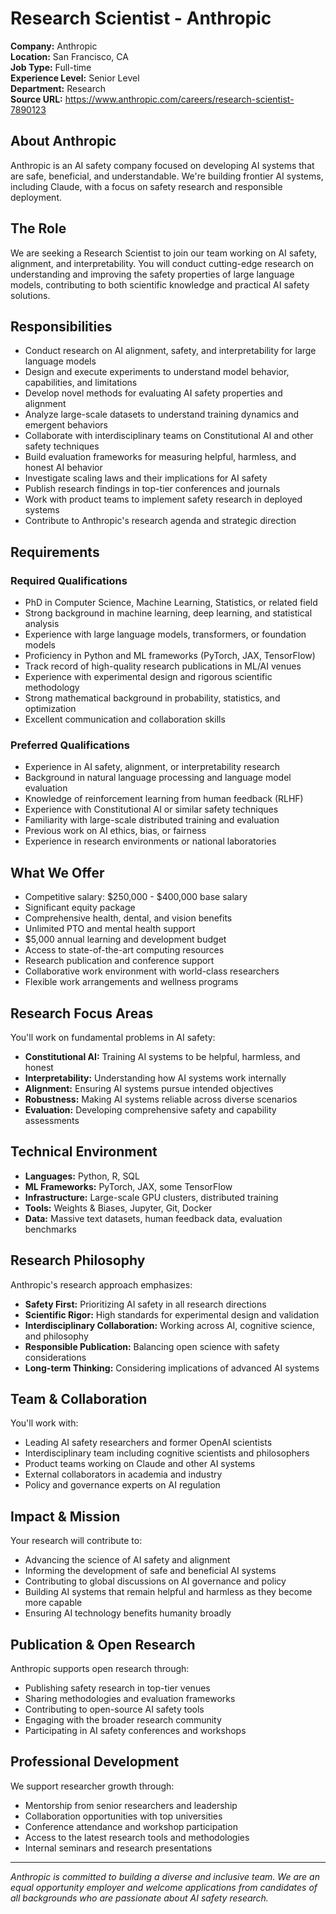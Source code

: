 # Research Scientist - Anthropic

**Company:** Anthropic  
**Location:** San Francisco, CA  
**Job Type:** Full-time  
**Experience Level:** Senior Level  
**Department:** Research  
**Source URL:** https://www.anthropic.com/careers/research-scientist-7890123

## About Anthropic

Anthropic is an AI safety company focused on developing AI systems that are safe, beneficial, and understandable. We're building frontier AI systems, including Claude, with a focus on safety research and responsible deployment.

## The Role

We are seeking a Research Scientist to join our team working on AI safety, alignment, and interpretability. You will conduct cutting-edge research on understanding and improving the safety properties of large language models, contributing to both scientific knowledge and practical AI safety solutions.

## Responsibilities

- Conduct research on AI alignment, safety, and interpretability for large language models
- Design and execute experiments to understand model behavior, capabilities, and limitations
- Develop novel methods for evaluating AI safety properties and alignment
- Analyze large-scale datasets to understand training dynamics and emergent behaviors
- Collaborate with interdisciplinary teams on Constitutional AI and other safety techniques
- Build evaluation frameworks for measuring helpful, harmless, and honest AI behavior
- Investigate scaling laws and their implications for AI safety
- Publish research findings in top-tier conferences and journals
- Work with product teams to implement safety research in deployed systems
- Contribute to Anthropic's research agenda and strategic direction

## Requirements

### Required Qualifications
- PhD in Computer Science, Machine Learning, Statistics, or related field
- Strong background in machine learning, deep learning, and statistical analysis
- Experience with large language models, transformers, or foundation models
- Proficiency in Python and ML frameworks (PyTorch, JAX, TensorFlow)
- Track record of high-quality research publications in ML/AI venues
- Experience with experimental design and rigorous scientific methodology
- Strong mathematical background in probability, statistics, and optimization
- Excellent communication and collaboration skills

### Preferred Qualifications
- Experience in AI safety, alignment, or interpretability research
- Background in natural language processing and language model evaluation
- Knowledge of reinforcement learning from human feedback (RLHF)
- Experience with Constitutional AI or similar safety techniques
- Familiarity with large-scale distributed training and evaluation
- Previous work on AI ethics, bias, or fairness
- Experience in research environments or national laboratories

## What We Offer

- Competitive salary: $250,000 - $400,000 base salary
- Significant equity package
- Comprehensive health, dental, and vision benefits
- Unlimited PTO and mental health support
- $5,000 annual learning and development budget
- Access to state-of-the-art computing resources
- Research publication and conference support
- Collaborative work environment with world-class researchers
- Flexible work arrangements and wellness programs

## Research Focus Areas

You'll work on fundamental problems in AI safety:
- **Constitutional AI:** Training AI systems to be helpful, harmless, and honest
- **Interpretability:** Understanding how AI systems work internally
- **Alignment:** Ensuring AI systems pursue intended objectives
- **Robustness:** Making AI systems reliable across diverse scenarios
- **Evaluation:** Developing comprehensive safety and capability assessments

## Technical Environment

- **Languages:** Python, R, SQL
- **ML Frameworks:** PyTorch, JAX, some TensorFlow
- **Infrastructure:** Large-scale GPU clusters, distributed training
- **Tools:** Weights & Biases, Jupyter, Git, Docker
- **Data:** Massive text datasets, human feedback data, evaluation benchmarks

## Research Philosophy

Anthropic's research approach emphasizes:
- **Safety First:** Prioritizing AI safety in all research directions
- **Scientific Rigor:** High standards for experimental design and validation
- **Interdisciplinary Collaboration:** Working across AI, cognitive science, and philosophy
- **Responsible Publication:** Balancing open science with safety considerations
- **Long-term Thinking:** Considering implications of advanced AI systems

## Team & Collaboration

You'll work with:
- Leading AI safety researchers and former OpenAI scientists
- Interdisciplinary team including cognitive scientists and philosophers
- Product teams working on Claude and other AI systems
- External collaborators in academia and industry
- Policy and governance experts on AI regulation

## Impact & Mission

Your research will contribute to:
- Advancing the science of AI safety and alignment
- Informing the development of safe and beneficial AI systems
- Contributing to global discussions on AI governance and policy
- Building AI systems that remain helpful and harmless as they become more capable
- Ensuring AI technology benefits humanity broadly

## Publication & Open Research

Anthropic supports open research through:
- Publishing safety research in top-tier venues
- Sharing methodologies and evaluation frameworks
- Contributing to open-source AI safety tools
- Engaging with the broader research community
- Participating in AI safety conferences and workshops

## Professional Development

We support researcher growth through:
- Mentorship from senior researchers and leadership
- Collaboration opportunities with top universities
- Conference attendance and workshop participation
- Access to the latest research tools and methodologies
- Internal seminars and research presentations

---

*Anthropic is committed to building a diverse and inclusive team. We are an equal opportunity employer and welcome applications from candidates of all backgrounds who are passionate about AI safety research.*